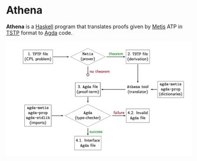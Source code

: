 # Athena



**Athena** is a [Haskell][haskell] program that translates proofs given by [Metis][metis] ATP in [TSTP][tstp] format to [Agda][agda] code.

<div style="text-align:center"><img src ="https://raw.githubusercontent.com/jonaprieto/athena/master/slides/diagram.png" /></div>

[diagram]: https://raw.githubusercontent.com/jonaprieto/athena/master/slides/diagram.png
[haskell]: http://www.haskell.org
[tstp]:    http://www.cs.miami.edu/~tptp/TPTP/QuickGuide/
[metis]:   http://github.com/gilith/metis
[agda]:    http://github.com/agda/agda

